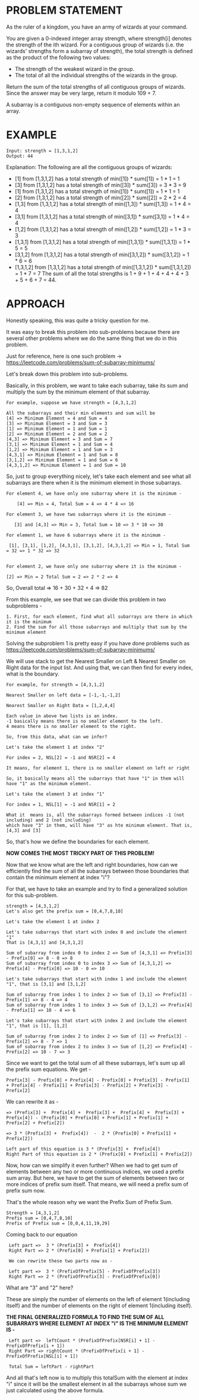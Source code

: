 # PROBLEM STATEMENT

As the ruler of a kingdom, you have an army of wizards at your command.

You are given a 0-indexed integer array strength, where strength[i] denotes the strength of the ith wizard. For a contiguous group of wizards (i.e. the wizards' strengths form a subarray of strength), the total strength is defined as the product of the following two values:

 - The strength of the weakest wizard in the group.
 - The total of all the individual strengths of the wizards in the group.
  
Return the sum of the total strengths of all contiguous groups of wizards. Since the answer may be very large, return it modulo 109 + 7.

A subarray is a contiguous non-empty sequence of elements within an array.

# EXAMPLE

    Input: strength = [1,3,1,2]
    Output: 44

Explanation: The following are all the contiguous groups of wizards:
- [1] from [1,3,1,2] has a total strength of min([1]) * sum([1]) = 1 * 1 = 1
- [3] from [1,3,1,2] has a total strength of min([3]) * sum([3]) = 3 * 3 = 9
- [1] from [1,3,1,2] has a total strength of min([1]) * sum([1]) = 1 * 1 = 1
- [2] from [1,3,1,2] has a total strength of min([2]) * sum([2]) = 2 * 2 = 4
- [1,3] from [1,3,1,2] has a total strength of min([1,3]) * sum([1,3]) = 1 * 4 = 4
- [3,1] from [1,3,1,2] has a total strength of min([3,1]) * sum([3,1]) = 1 * 4 = 4
- [1,2] from [1,3,1,2] has a total strength of min([1,2]) * sum([1,2]) = 1 * 3 = 3
- [1,3,1] from [1,3,1,2] has a total strength of min([1,3,1]) * sum([1,3,1]) = 1 * 5 = 5
- [3,1,2] from [1,3,1,2] has a total strength of min([3,1,2]) * sum([3,1,2]) = 1 * 6 = 6
- [1,3,1,2] from [1,3,1,2] has a total strength of min([1,3,1,2]) * sum([1,3,1,2]) = 1 * 7 = 7
The sum of all the total strengths is 1 + 9 + 1 + 4 + 4 + 4 + 3 + 5 + 6 + 7 = 44.

# APPROACH

Honestly speaking, this was quite a tricky question for me. 

It was easy to break this problem into sub-problems because there are several other problems where we do the same thing that we do in this problem.

Just for reference, here is one such problem -> https://leetcode.com/problems/sum-of-subarray-minimums/

Let's break down this problem into sub-problems. 

Basically, in this problem, we want to take each subarray, take its sum and multiply the sum by the minimum element of that subarray.

	For example, suppose we have strength = [4,3,1,2]
	
	All the subarrays and their min elements and sum will be 
	[4] => Minimum Element = 4 and Sum = 4
	[3] => Minimum Element = 3 and Sum = 3
	[1] => Minimum Element = 1 and Sum = 1
	[2] => Minimum Element = 2 and Sum = 2
	[4,3] => Minimum Element = 3 and Sum = 7
	[3,1] => Minimum Element = 1 and Sum = 4
	[1,2] => Minimum Element = 1 and Sum = 3
	[4,3,1] => Minimum Element = 1 and Sum = 8
	[3,1,2] => Minimum Element = 1 and Sum = 6
	[4,3,1,2] => Minimum Element = 1 and Sum = 10


So, just to group everything nicely, let's take each element and see what all subarrays are there when it is the minimum element in those subarrays.

	For element 4, we have only one subarray where it is the minimum - 
		
		[4] => Min = 4, Total Sum = 4 => 4 * 4 => 16
	
	For element 3, we have two subarrays where it is the minimum -
	
	   [3] and [4,3] => Min = 3, Total Sum = 10 => 3 * 10 => 30
	   
	For element 1, we have 6 subarrays where it is the minimum -
	
	 [1], [3,1], [1,2], [4,3,1], [3,1,2], [4,3,1,2] => Min = 1, Total Sum = 32 => 1 * 32 => 32


	For element 2, we have only one subarray where it is the minimum -
	
	[2] => Min = 2 Total Sum = 2 => 2 * 2 => 4
	

So, Overall total => 16 + 30 + 32 + 4  => 82


From this example, we see that we can divide this problem in two subproblems - 

	1. First, for each element, find what all subarrays are there in which it is the minimum
	2. Find the sum for all those subarrays and multiply that sum by the minimum element


Solving the subproblem 1 is pretty easy if you have done problems such as https://leetcode.com/problems/sum-of-subarray-minimums/

We will use stack to get the Nearest Smaller on Left & Nearest Smaller on Right data for the input list. And using that, we can then find for every index, what is the boundary.

	For example, for strength = [4,3,1,2]

	Nearest Smaller on left data = [-1,-1,-1,2]
	
	Nearest Smaller on Right Data = [1,2,4,4]
	
	Each value in above two lists is an index. 
	-1 basically means there is no smaller element to the left.
	4 means there is no smaller element to the right.
	
	So, from this data, what can we infer?
	
	Let's take the element 1 at index "2"
	
	For index = 2, NSL[2] = -1 and NSR[2] = 4
	
	It means, for element 1, there is no smaller element on left or right
	
	So, it basically means all the subarrays that have "1" in them will have "1" as the minimum element.
	
	Let's take the element 3 at index "1"
	
	For index = 1, NSL[1] = -1 and NSR[1] = 2
	
	What it  means is, all the subarrays formed between indices -1 (not including) and 2 (not including) 
	which have "3" in them, will have "3" as hte minimum element. That is, [4,3] and [3]
	
So, that's how we define the boundaries for each element. 

**NOW COMES THE MOST TRICKY PART OF THIS PROBLEM!**

Now that we know what are the left and right boundaries, how can we efficiently find the sum of all the subarrays between those boundaries that contain the minimum element at index "i"?

For that, we have to take an example and try to find a generalized solution for this sub-problem.

	strength = [4,3,1,2]
	Let's also get the prefix sum = [0,4,7,8,10]
	
	Let's take the element 1 at index 2
	
	Let's take subarrays that start with index 0 and include the element "1"
	That is [4,3,1] and [4,3,1,2]
	
	Sum of subarray from index 0 to index 2 => Sum of [4,3,1] => Prefix[3] - Prefix[0] => 8 - 0 => 8
	Sum of subarray from index 0 to index 3 => Sum of [4,3,1,2] => Prefix[4] - Prefix[0] => 10 - 0 => 10
	
	Let's take subarrays that start with index 1 and include the element "1", that is [3,1] and [3,1,2]

	Sum of subarray from index 1 to index 2 => Sum of [3,1] => Prefix[3] - Prefix[1] => 8 - 4 => 4
	Sum of subarray from index 1 to index 3 => Sum of [3,1,2] => Prefix[4] - Prefix[1] => 10 - 4 => 6

	Let's take subarrays that start with index 2 and include the element "1", that is [1], [1,2]
	
	Sum of subarray from index 2 to index 2 => Sum of [1] => Prefix[3] - Prefix[2] => 8 - 7 => 1
	Sum of subarray from index 2 to index 3 => Sum of [1,2] => Prefix[4] - Prefix[2] => 10 - 7 => 3
	
	
Since we want to get the total sum of all these subarrays, let's sum up all the prefix sum equations. We get - 

	Prefix[3] - Prefix[0] + Prefix[4] - Prefix[0] + Prefix[3] - Prefix[1] + Prefix[4] - Prefix[1] + Prefix[3] - Prefix[2] + Prefix[3] - Prefix[2]
	
We can rewrite it as - 

	=> (Prefix[3] +  Prefix[4] +  Prefix[3] +  Prefix[4] +  Prefix[3] +  Prefix[4]) - (Prefix[0] + Prefix[0] + Prefix[1] + Prefix[1] + Prefix[2] + Prefix[2])

	=> 3 * (Prefix[3] +  Prefix[4])  -  2 * (Prefix[0] + Prefix[1] + Prefix[2])

	Left part of this equation is 3 * (Prefix[3] +  Prefix[4])
	Right Part of this equation is 2 * (Prefix[0] + Prefix[1] + Prefix[2])
	
Now, how can we simplify it even further? When we had to get sum of elements between any two or more continuous indices, we used a prefix sum array. But here, we have to get the sum of elements between two or more indices of prefix sum itself. That means, we will need a prefix sum of prefix sum now.

That's the whole reason why we want the Prefix Sum of Prefix Sum.

	Strength = [4,3,1,2]
	Prefix sum = [0,4,7,8,10]
	Prefix of Prefix sum = [0,0,4,11,19,29]

 Coming back to our equation 
 
	 Left part =>  3 * (Prefix[3] +  Prefix[4])
	 Right Part => 2 * (Prefix[0] + Prefix[1] + Prefix[2])

	 We can rewrite these two parts now as - 
	 
	 Left part =>  3 * (PrefixOfPrefix[5] - PrefixOfPrefix[3])
	 Right Part => 2 * (PrefixOfPrefix[3] - PrefixOfPrefix[0])
	 
What are "3" and "2" here?

These are simply the number of elements on the left of element 1(including itself) and the number of elements on the right of element 1(including itself).

**THE FINAL GENERALIZED FORMULA TO FIND THE SUM OF ALL SUBARRAYS WHERE ELEMENT AT INDEX "i" IS THE MINIMUM ELEMENT IS -**

	 Left part =>  leftCount * (PrefixOfPrefix[NSR[i] + 1] - PrefixOfPrefix[i + 1])
	 Right Part => rightCount * (PrefixOfPrefix[i + 1] - PrefixOfPrefix[NSL[i] + 1])
	
	 Total Sum = leftPart - rightPart
	
And all that's left now is to multiply this totalSum with the element at index "i" since it will be the smallest element in all the subarrays whose sum we just calculated using the above formula.